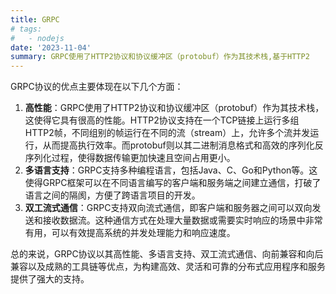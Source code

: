 ```yaml
---
title: GRPC
# tags:
#   - nodejs
date: '2023-11-04'
summary: GRPC使用了HTTP2协议和协议缓冲区（protobuf）作为其技术栈,基于HTTP2
---
```


GRPC协议的优点主要体现在以下几个方面：

1. **高性能**：GRPC使用了HTTP2协议和协议缓冲区（protobuf）作为其技术栈，这使得它具有很高的性能。HTTP2协议支持在一个TCP链接上运行多组HTTP2帧，不同组别的帧运行在不同的流（stream）上，允许多个流并发运行，从而提高执行效率。而protobuf则以其二进制消息格式和高效的序列化反序列化过程，使得数据传输更加快速且空间占用更小。
2. **多语言支持**：GRPC支持多种编程语言，包括Java、C、Go和Python等。这使得GRPC框架可以在不同语言编写的客户端和服务端之间建立通信，打破了语言之间的隔阂，方便了跨语言项目的开发。
3. **双工流式通信**：GRPC支持双向流式通信，即客户端和服务器之间可以双向发送和接收数据流。这种通信方式在处理大量数据或需要实时响应的场景中非常有用，可以有效提高系统的并发处理能力和响应速度。

总的来说，GRPC协议以其高性能、多语言支持、双工流式通信、向前兼容和向后兼容以及成熟的工具链等优点，为构建高效、灵活和可靠的分布式应用程序和服务提供了强大的支持。
